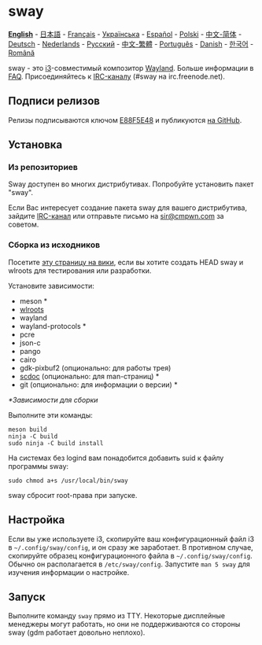 # sway

**[English][en]** - [日本語][ja] - [Français][fr] - [Українська][uk] - [Español][es] - [Polski][pl] - [中文-简体][zh-CN] - [Deutsch][de] - [Nederlands][nl] - [Русский][ru] - [中文-繁體][zh-TW] - [Português][pt] - [Danish][dk] - [한국어][ko] - [Română][ro]

sway - это [i3]-совместимый композитор [Wayland].
Больше информации в [FAQ]. Присоединяйтесь к
[IRC-каналу][IRC channel] (#sway на
irc.freenode.net).

## Подписи релизов

Релизы подписываются ключом [E88F5E48] и публикуются [на GitHub][GitHub releases].

## Установка

### Из репозиториев

Sway доступен во многих дистрибутивах. Попробуйте установить пакет "sway".

Если Вас интересует создание пакета sway для вашего дистрибутива, зайдите [IRC-канал][IRC channel]
или отправьте письмо на sir@cmpwn.com за советом.

### Сборка из исходников

Посетите [эту страницу на вики][Development setup], если вы хотите создать HEAD
sway и wlroots для тестирования или разработки. 

Установите зависимости:

* meson \*
* [wlroots]
* wayland
* wayland-protocols \*
* pcre
* json-c
* pango
* cairo
* gdk-pixbuf2 (опционально: для работы трея)
* [scdoc] (опционально: для man-страниц) \*
* git (опционально: для информации о версии) \*

_\*Зависимости для сборки_

Выполните эти команды:

    meson build
    ninja -C build
    sudo ninja -C build install

На системах без logind вам понадобится добавить suid к файлу программы sway:

    sudo chmod a+s /usr/local/bin/sway

sway сбросит root-права при запуске.

## Настройка

Если вы уже используете i3, скопируйте ваш конфигурационный файл i3 в `~/.config/sway/config`, и
он сразу же заработает. В противном случае, скопируйте образец конфигурационного файла в
`~/.config/sway/config`. Обычно он располагается в `/etc/sway/config`.
Запустите `man 5 sway` для изучения информации о настройке.

## Запуск

Выполните команду `sway` прямо из TTY. Некоторые дисплейные менеджеры могут работать, но они не поддерживаются со стороны
sway (gdm работает довольно неплохо).

[en]: https://github.com/swaywm/sway#readme
[ja]: https://github.com/swaywm/sway/blob/master/README.ja.md
[fr]: https://github.com/swaywm/sway/blob/master/README.fr.md
[uk]: https://github.com/swaywm/sway/blob/master/README.uk.md
[es]: https://github.com/swaywm/sway/blob/master/README.es.md
[pl]: https://github.com/swaywm/sway/blob/master/README.pl.md
[zh-CN]: https://github.com/swaywm/sway/blob/master/README.zh-CN.md
[de]: https://github.com/swaywm/sway/blob/master/README.de.md
[nl]: https://github.com/swaywm/sway/blob/master/README.nl.md
[ru]: https://github.com/swaywm/sway/blob/master/README.ru.md
[zh-TW]: https://github.com/swaywm/sway/blob/master/README.zh-TW.md
[pt]: https://github.com/swaywm/sway/blob/master/README.pt.md
[dk]: https://github.com/swaywm/sway/blob/master/README.dk.md
[ko]: https://github.com/swaywm/sway/blob/master/README.ko.md
[ro]: https://github.com/swaywm/sway/blob/master/README.ro.md
[i3]: https://i3wm.org/
[Wayland]: http://wayland.freedesktop.org/
[FAQ]: https://github.com/swaywm/sway/wiki
[IRC channel]: http://webchat.freenode.net/?channels=sway&uio=d4
[E88F5E48]: https://keys.openpgp.org/search?q=34FF9526CFEF0E97A340E2E40FDE7BE0E88F5E48
[GitHub releases]: https://github.com/swaywm/sway/releases
[Development setup]: https://github.com/swaywm/sway/wiki/Development-Setup
[wlroots]: https://github.com/swaywm/wlroots
[scdoc]: https://git.sr.ht/~sircmpwn/scdoc

